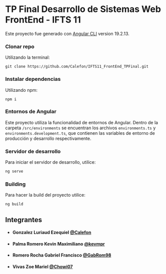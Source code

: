 # TP Final Desarrollo de Sistemas Web FrontEnd - IFTS 11

Este proyecto fue generado con [Angular CLI](https://github.com/angular/angular-cli) version 19.2.13.


### Clonar repo
Utilizando la terminal:
```
git clone https://github.com/Calefon/IFTS11_FrontEnd_TPFinal.git
```
### Instalar dependencias
Utilizando npm:
```
npm i
```

### Entornos de Angular
Este proyecto utiliza la funcionalidad de entornos de Angular. Dentro de la carpeta `/src/environments` se encuentran los archivos `environments.ts` y `environments.development.ts`, que contienen las variables de entorno de producción y desarrollo respectivamente.

### Servidor de desarrollo

Para iniciar el servidor de desarrollo, utilice:

```bash
ng serve
```

### Building

Para hacer la build del proyecto utilice:

```bash
ng build
```

## Integrantes
* #### Gonzalez Luriaud Ezequiel [@Calefon](https://github.com/Calefon)
* #### Palma Romero Kevin Maximiliano [@kevmpr](https://github.com/kevmpr)
* #### Romero Rocha Gabriel Francisco [@GabRom98](https://github.com/GabRom98)
* #### Vivas Zoe Mariel [@Chowi07](https://github.com/Chowi07)